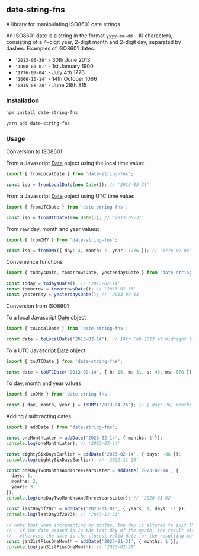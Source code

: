 ## date-string-fns

A library for manipulating ISO8601 date strings.

An ISO8601 date is a string in the format `yyyy-mm-dd` - 10 characters, consisting of a 4-digit year, 2-digit month and 2-digit day, separated by dashes.
Examples of ISO8601 dates:

- `'2013-06-30'` - 30th June 2013
- `'1900-01-01'` - 1st January 1900
- `'1776-07-04'` - July 4th 1776
- `'1066-10-14'` - 14th October 1066
- `'0815-06-28'` - June 28th 815

### Installation

```sh
npm install date-string-fns
```

```sh
yarn add date-string-fns
```

### Usage

Conversion to ISO8601

From a Javascript [Date](https://developer.mozilla.org/en-US/docs/Web/JavaScript/Reference/Global_Objects/Date) object using the local time value:

```ts
import { fromLocalDate } from 'date-string-fns';

const iso = fromLocalDate(new Date()); // '2013-05-31'
```

From a Javascript [Date](https://developer.mozilla.org/en-US/docs/Web/JavaScript/Reference/Global_Objects/Date) object using UTC time value:

```ts
import { fromUTCDate } from 'date-string-fns';

const iso = fromUTCDate(new Date()); // '2013-05-31'
```

From raw day, month and year values:

```ts
import { fromDMY } from 'date-string-fns';

const iso = fromDMY({ day: 4, month: 7, year: 1776 }); // '1776-07-04'
```

Convenience functions

```ts
import { todaysDate, tomorrowsDate, yesterdaysDate } from 'date-string-fns';

const today = todaysDate(); // '2013-02-14'
const tomorrow = tomorrowsDate(); // '2013-02-15'
const yesterday = yesterdaysDate(); // '2013-02-13'
```

Conversion from ISO8601

To a local Javascript [Date](https://developer.mozilla.org/en-US/docs/Web/JavaScript/Reference/Global_Objects/Date) object

```ts
import { toLocalDate } from 'date-string-fns';

const date = toLocalDate('2013-02-14'); // 14th Feb 2013 at midnight (local time)
```

To a UTC Javascript [Date](https://developer.mozilla.org/en-US/docs/Web/JavaScript/Reference/Global_Objects/Date) object

```ts
import { toUTCDate } from 'date-string-fns';

const date = toUTCDate('2013-02-14', { h: 16, m: 31, s: 45, ms: 678 }); // 14th Feb 2013 at 16:31:45.678 (utc)
```

To day, month and year values

```ts
import { toDMY } from 'date-string-fns';

const { day, month, year } = toDMY('2013-04-26'); // { day: 26, month: 4, year: 2013 }
```

Adding / subtracting dates

```ts
import { addDate } from 'date-string-fns';

const oneMonthLater = addDate('2023-02-14', { months: 1 });
console.log(oneMonthLater); // '2023-03-14'

const eightySixDaysEarlier = addDate('2023-02-14', { days: -86 });
console.log(eightySixDaysEarlier); // '2022-11-20'

const oneDayTwoMonthsAndThreeYearsLater = addDate('2023-02-14', {
  days: 1,
  months: 2,
  years: 3,
});
console.log(oneDayTwoMonthsAndThreeYearsLater); // '2026-03-02'

const lastDayOf2023 = addDate('2023-01-01', { years: 1, days: -1 });
console.log(lastDayOf2023); // '2023-12-31'

// note that when incrementing by months, the day is altered to suit the resulting month:
// - if the date passed in is the last day of the month, the result will also have the last day of the month
// - otherwise the date is the closest valid date for the resulting month
const jan31stPlusOneMonth = addDate('2023-01-31', { months: 1 });
console.log(jan31stPlusOneMonth); // '2023-02-28'
```
